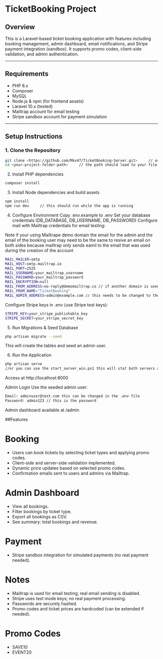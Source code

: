 # TicketBooking Project

## Overview
This is a Laravel-based ticket booking application with features including booking management, admin dashboard, email notifications, and Stripe payment integration (sandbox). It supports promo codes, client-side validation, and admin authentication.

---

## Requirements
- PHP 8.x
- Composer
- MySQL
- Node.js & npm (for frontend assets)
- Laravel 10.x (tested)
- Mailtrap account for email testing
- Stripe sandbox account for payment simulation

---

## Setup Instructions

### 1. Clone the Repository
```bash
git clone <https://github.com/Mkv47/TicketBooking-Server.git>     // or dowmload the .zip file
cd <your-project-folder-path>     // the path should lead to your file (e.g `C:\Users\Username\Desktop\TicketBooking-Server`)
```
2. Install PHP dependencies
```bash
composer install
```
3. Install Node dependencies and build assets
```bash
npm install
npm run dev     // this should run while the app is running 
```
4. Configure Environment
Copy .env.example to .env
Set your database credentials (DB_DATABASE, DB_USERNAME, DB_PASSWORD)
Configure mail with Mailtrap credentials for email testing:

Note if your using Mailtrape demo domain the email for the admin and the email of the booking user may need to be the same to resive an email on both sides 
because mailtrap only sends eamil to the email that was used during the creation of the account

```bash
MAIL_MAILER=smtp
MAIL_HOST=smtp.mailtrap.io
MAIL_PORT=2525
MAIL_USERNAME=your_mailtrap_username
MAIL_PASSWORD=your_mailtrap_password
MAIL_ENCRYPTION=null
MAIL_FROM_ADDRESS=no-reply@demomailtrap.co // if another domain is used this domain needs to be changed
MAIL_FROM_NAME="TicketBooking"
MAIL_ADMIN_ADDRESS=admin@example.com // this needs to be changed to the actual admin
```

Configure Stripe keys in .env (use Stripe test keys):

```bash
STRIPE_KEY=your_stripe_publishable_key
STRIPE_SECRET=your_stripe_secret_key
```

5. Run Migrations & Seed Database

```bash
php artisan migrate --seed
```
This will create the tables and seed an admin user.

6. Run the Application
```bash
php artisan serve
//or you can use the start_server_win.ps1 this will stat both servers and be much quicker for testing 
```
Access at http://localhost:8000

Admin Login
Use the seeded admin user:
```bash
Email: adminuser@text.com this can be changed in the .env file
Password: admin123 // this is the password 
```
Admin dashboard available at /admin

##Features

# Booking
- Users can book tickets by selecting ticket types and applying promo codes.
- Client-side and server-side validation implemented.
- Dynamic price updates based on selected promo codes.
- Confirmation emails sent to users and admins via Mailtrap.

# Admin Dashboard
- View all bookings.
- Filter bookings by ticket type.
- Export all bookings as CSV.
- See summary: total bookings and revenue.

# Payment
- Stripe sandbox integration for simulated payments (no real payment needed).

# Notes
- Mailtrap is used for email testing; real email sending is disabled.
- Stripe uses test mode keys; no real payment processing.
- Passwords are securely hashed.
- Promo codes and ticket prices are hardcoded (can be extended if needed).

# Promo Codes
- SAVE10
- EVENT20
